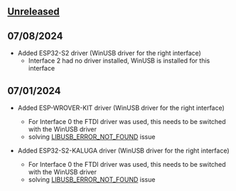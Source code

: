 ## [Unreleased]

## 07/08/2024
- Added ESP32-S2 driver (WinUSB driver for the right interface)
    - Interface 2 had no driver installed, WinUSB is installed for this interface

## 07/01/2024
- Added ESP-WROVER-KIT driver (WinUSB driver for the right interface)
    - For Interface 0 the FTDI driver was used, this needs to be switched with the WinUSB driver
    - solving [LIBUSB_ERROR_NOT_FOUND](https://github.com/espressif/idf-installer/issues/204) issue

- Added ESP32-S2-KALUGA driver (WinUSB driver for the right interface)
    - For Interface 0 the FTDI driver was used, this needs to be switched with the WinUSB driver
    - solving [LIBUSB_ERROR_NOT_FOUND](https://github.com/espressif/idf-installer/issues/204) issue


[unreleased]: https://github.com/espressif/esp-win-usb-drivers/compare/master...HEAD